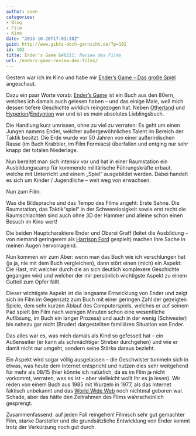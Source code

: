 ```yaml
---
author: sven
categories:
- Blog
- Film
- Kino
date: "2013-10-26T17:03:38Z"
guid: http://www.gibts-doch-garnicht.de/?p=102
id: 102
title: Ender’s Game &#8211; Review des Films
url: /enders-game-review-des-films/
---
```


Gestern war ich im Kino und habe mir [Ender’s Game – Das große Spiel](http://www.enders-game-film.de) angeschaut.

Dazu ein paar Worte vorab: [Ender’s Game](http://de.wikipedia.org/wiki/Das_große_Spiel_(Buch)) ist ein Buch aus den 80ern, welches ich damals auch gelesen haben – und das einige Male, weil mich dessen tiefere Geschichte wirklich reingezogen hat. Neben [Otherland](http://www.sven-walther.de/books/Otherland.html) und [Hyperion](http://www.sven-walther.de/books/hyperion.html)/[Endymion](http://www.sven-walther.de/books/endymion.html) war und ist es mein absolutes Lieblingsbuch.

Die Handlung kurz umrissen, ohne zu viel zu verraten: Es geht um einen Jungen namens Ender, welcher außergewöhnliches Talent im Bereich der Taktik besitzt. Die Erde wurde vor 50 Jahren von einer außerirdischen Rasse (im Buch Krabbler, im Film Formiacs) überfallen und entging nur sehr knapp der totalen Niederlage.

Nun bereitet man sich intensiv vor und hat in einer Raumstation ein Ausbildungscamp für kommende militärische Führungskräfte erbaut, welche mit Unterricht und einem „Spiel“ ausgebildet werden. Dabei handelt es sich um Kinder / Jugendliche – weit weg von erwachsen.

Nun zum Film:

Was die Bildsprache und das Tempo des Films angeht: Erste Sahne. Die Raumstation, das Taktik“spiel“ in der Schwerelosigkeit sowie erst recht die Raumschlachten sind auch ohne 3D der Hammer und alleine schon einen Besuch im Kino wert!

Die beiden Hauptcharaktere Ender und Oberst Graff (leitet die Ausbildung – von niemand geringerem als [Harrison Ford](http://de.wikipedia.org/wiki/Harrison_Ford) gespielt) machen Ihre Sache in meinen Augen hervorragend.

Nun kommen wir zum Aber: wenn man das Buch wie ich verschlungen hat (ja ja, nie mit dem Buch vergleichen), dann stört einen (mich) ein Aspekt: Die Hast, mit welcher durch die an sich deutlich komplexere Geschichte gegangen wird und welcher der mir persönlich wichtigste Aspekt zu einem Gutteil zum Opfer fällt.

Dieser wichtigste Aspekt ist die langsame Entwicklung von Ender und zeigt sich im Film im Gegensatz zum Buch mit einer geringen Zahl der gezeigten Spiele, dem sehr kurzen Ablauf des Computerspiels, welches er auf seinem Pad spielt (im Film nach wenigen Minuten schon eine wesentliche Auflösung, im Buch ein langer Prozess) und auch in der wenig (Schwester) bis nahezu gar nicht (Bruder) dargestellten familiären Situation von Ender.

Das alles war es, was mich damals als Kind so gefesselt hat – ein Außenseiter (er kann als schmächtiger Streber durchgehen) und wie er damit nicht nur umgeht, sondern seine Stärke daraus bezieht.

Ein Aspekt wird sogar völlig ausgelassen – die Geschwister tummeln sich in etwas, was heute dem Internet entspricht und nutzen dies sehr weitgehend für mehr als 08/15 (hier könnte ich natürlich, da es im Film ja nicht vorkommt, verraten, was es ist – aber vielleicht wollt Ihr es ja lesen). Wir reden von einem Buch aus 1985 mit Wurzeln in 1977, als das Internet faktisch unbekannt und das [World Wide Web](http://de.wikipedia.org/wiki/World_Wide_Web) noch nichtmal geboren war. Schade, aber das hätte den Zeitrahmen des Films wahrscheinlich gesprengt.

Zusammenfassend: auf jeden Fall reingehen! Filmisch sehr gut gemachter Film, starke Darsteller und die grundsätzliche Entwicklung von Ender kommt trotz der Verkürzung noch gut durch.